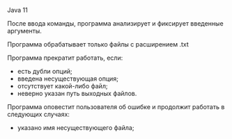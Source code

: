 Java 11

После ввода команды, программа анализирует и фиксирует введенные аргументы.

Программа обрабатывает только файлы с расширением .txt

Программа прекратит работать, если:
- есть дубли опций;
- введена несуществующая опция;
- отсутствует какой-либо файл;
- неверно указан путь выходных файлов.

Программа оповестит пользователя об ошибке и продолжит работать в следующих
случаях:
- указано имя несуществующего файла;